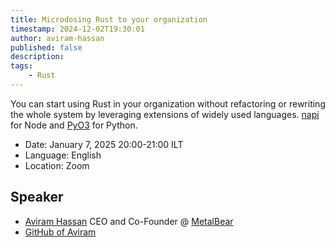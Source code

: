 ```yaml
---
title: Microdosing Rust to your organization
timestamp: 2024-12-02T19:30:01
author: aviram-hassan
published: false
description:
tags:
    - Rust
---
```


You can start using Rust in your organization without refactoring or rewriting the whole system by leveraging extensions of widely used languages. [napi](https://napi.rs/) for Node and [PyO3](https://pyo3.rs/) for Python.

* Date: January 7, 2025 20:00-21:00 ILT
* Language: English
* Location: Zoom


## Speaker

* [Aviram Hassan](https://www.linkedin.com/in/aviram-hassan/) CEO and Co-Founder @ [MetalBear](https://metalbear.co/)
* [GitHub of Aviram](https://github.com/aviramha)



